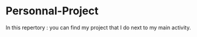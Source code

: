 # Personnal-Project

In this repertory : you can find my project that I do next to my main activity. 

